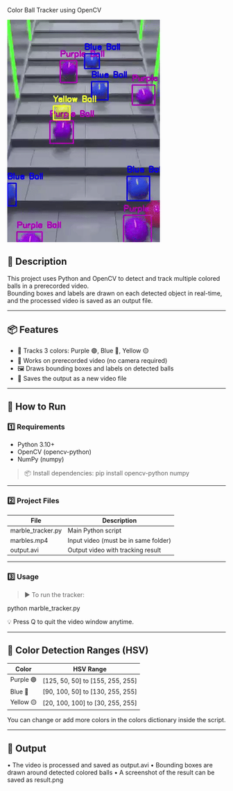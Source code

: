  Color Ball Tracker using OpenCV

![Preview](output.gif)

## 📝 Description
This project uses Python and OpenCV to detect and track multiple colored balls in a prerecorded video.  
Bounding boxes and labels are drawn on each detected object in real-time, and the processed video is saved as an output file.

---

## 📦 Features

- 🎯 Tracks 3 colors: 
Purple 🟣, Blue 🔵, Yellow 🟡
- 📁 Works on prerecorded video (no camera required)
- 🖼 Draws bounding boxes and labels on detected balls
- 💾 Saves the output as a new video file

---

## 🚀 How to Run

### 1️⃣ Requirements

- Python 3.10+
- OpenCV (opencv-python)
- NumPy (numpy)

> 📦 Install dependencies:
pip install opencv-python numpy

---

### 2️⃣ Project Files

| File              | Description                           |
|-------------------|---------------------------------------|
| marble_tracker.py | Main Python script                   |
| marbles.mp4       | Input video (must be in same folder) |
| output.avi        | Output video with tracking result     |

---

### 3️⃣ Usage

> ▶️ To run the tracker:

python marble_tracker.py

💡 Press Q to quit the video window anytime.

---

## 🎨 Color Detection Ranges (HSV)

| Color   | HSV Range                                |
|---------|-------------------------------------------|
| Purple 🟣 | [125, 50, 50] to [155, 255, 255]       |
| Blue 🔵   | [90, 100, 50] to [130, 255, 255]       |
| Yellow 🟡 | [20, 100, 100] to [30, 255, 255]       |

You can change or add more colors in the colors dictionary inside the script.

---

## 🎥 Output
 • The video is processed and saved as output.avi
 • Bounding boxes are drawn around detected colored balls
 • A screenshot of the result can be saved as result.png

